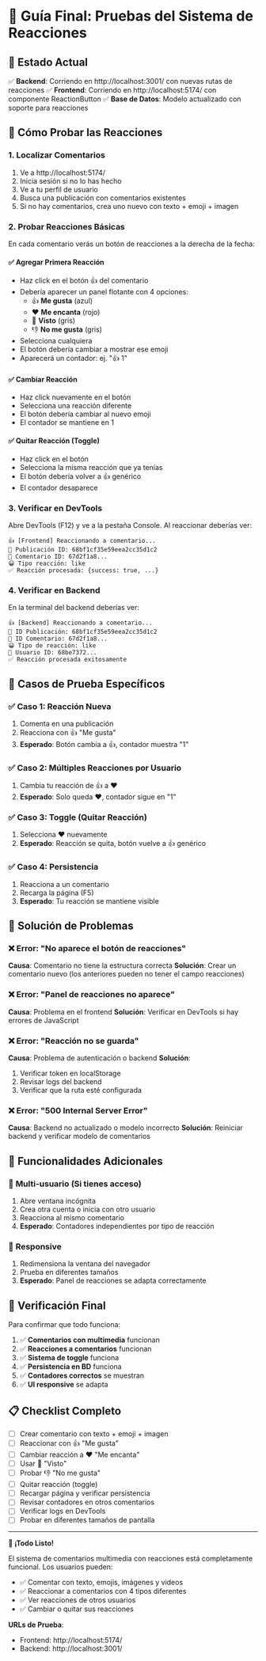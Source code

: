 # 🧪 Guía Final: Pruebas del Sistema de Reacciones

## 🎯 **Estado Actual**

✅ **Backend**: Corriendo en http://localhost:3001/ con nuevas rutas de reacciones
✅ **Frontend**: Corriendo en http://localhost:5174/ con componente ReactionButton
✅ **Base de Datos**: Modelo actualizado con soporte para reacciones

## 🚀 **Cómo Probar las Reacciones**

### 1. **Localizar Comentarios**

1. Ve a http://localhost:5174/
2. Inicia sesión si no lo has hecho
3. Ve a tu perfil de usuario
4. Busca una publicación con comentarios existentes
5. Si no hay comentarios, crea uno nuevo con texto + emoji + imagen

### 2. **Probar Reacciones Básicas**

En cada comentario verás un botón de reacciones a la derecha de la fecha:

#### ✅ **Agregar Primera Reacción**

- Haz click en el botón 👍 del comentario
- Debería aparecer un panel flotante con 4 opciones:
  - 👍 **Me gusta** (azul)
  - ❤️ **Me encanta** (rojo)
  - 👀 **Visto** (gris)
  - 👎 **No me gusta** (gris)
- Selecciona cualquiera
- El botón debería cambiar a mostrar ese emoji
- Aparecerá un contador: ej. "👍 1"

#### ✅ **Cambiar Reacción**

- Haz click nuevamente en el botón
- Selecciona una reacción diferente
- El botón debería cambiar al nuevo emoji
- El contador se mantiene en 1

#### ✅ **Quitar Reacción (Toggle)**

- Haz click en el botón
- Selecciona la misma reacción que ya tenías
- El botón debería volver a 👍 genérico
- El contador desaparece

### 3. **Verificar en DevTools**

Abre DevTools (F12) y ve a la pestaña Console. Al reaccionar deberías ver:

```
👍 [Frontend] Reaccionando a comentario...
📝 Publicación ID: 68bf1cf35e59eea2cc35d1c2
💬 Comentario ID: 67d2f1a8...
😀 Tipo reacción: like
✅ Reacción procesada: {success: true, ...}
```

### 4. **Verificar en Backend**

En la terminal del backend deberías ver:

```
👍 [Backend] Reaccionando a comentario...
📝 ID Publicación: 68bf1cf35e59eea2cc35d1c2
💬 ID Comentario: 67d2f1a8...
😀 Tipo de reacción: like
👤 Usuario ID: 68be7372...
✅ Reacción procesada exitosamente
```

## 🧪 **Casos de Prueba Específicos**

### ✅ **Caso 1: Reacción Nueva**

1. Comenta en una publicación
2. Reacciona con 👍 "Me gusta"
3. **Esperado**: Botón cambia a 👍, contador muestra "1"

### ✅ **Caso 2: Múltiples Reacciones por Usuario**

1. Cambia tu reacción de 👍 a ❤️
2. **Esperado**: Solo queda ❤️, contador sigue en "1"

### ✅ **Caso 3: Toggle (Quitar Reacción)**

1. Selecciona ❤️ nuevamente
2. **Esperado**: Reacción se quita, botón vuelve a 👍 genérico

### ✅ **Caso 4: Persistencia**

1. Reacciona a un comentario
2. Recarga la página (F5)
3. **Esperado**: Tu reacción se mantiene visible

## 🐛 **Solución de Problemas**

### ❌ **Error: "No aparece el botón de reacciones"**

**Causa**: Comentario no tiene la estructura correcta
**Solución**: Crear un comentario nuevo (los anteriores pueden no tener el campo reacciones)

### ❌ **Error: "Panel de reacciones no aparece"**

**Causa**: Problema en el frontend
**Solución**: Verificar en DevTools si hay errores de JavaScript

### ❌ **Error: "Reacción no se guarda"**

**Causa**: Problema de autenticación o backend
**Solución**:

1. Verificar token en localStorage
2. Revisar logs del backend
3. Verificar que la ruta esté configurada

### ❌ **Error: "500 Internal Server Error"**

**Causa**: Backend no actualizado o modelo incorrecto
**Solución**: Reiniciar backend y verificar modelo de comentarios

## 🎪 **Funcionalidades Adicionales**

### 🔄 **Multi-usuario (Si tienes acceso)**

1. Abre ventana incógnita
2. Crea otra cuenta o inicia con otro usuario
3. Reacciona al mismo comentario
4. **Esperado**: Contadores independientes por tipo de reacción

### 📱 **Responsive**

1. Redimensiona la ventana del navegador
2. Prueba en diferentes tamaños
3. **Esperado**: Panel de reacciones se adapta correctamente

## 🎯 **Verificación Final**

Para confirmar que todo funciona:

1. ✅ **Comentarios con multimedia** funcionan
2. ✅ **Reacciones a comentarios** funcionan
3. ✅ **Sistema de toggle** funciona
4. ✅ **Persistencia en BD** funciona
5. ✅ **Contadores correctos** se muestran
6. ✅ **UI responsive** se adapta

## 📋 **Checklist Completo**

- [ ] Crear comentario con texto + emoji + imagen
- [ ] Reaccionar con 👍 "Me gusta"
- [ ] Cambiar reacción a ❤️ "Me encanta"
- [ ] Usar 👀 "Visto"
- [ ] Probar 👎 "No me gusta"
- [ ] Quitar reacción (toggle)
- [ ] Recargar página y verificar persistencia
- [ ] Revisar contadores en otros comentarios
- [ ] Verificar logs en DevTools
- [ ] Probar en diferentes tamaños de pantalla

---

**🎉 ¡Todo Listo!**

El sistema de comentarios multimedia con reacciones está completamente funcional. Los usuarios pueden:

- ✅ Comentar con texto, emojis, imágenes y videos
- ✅ Reaccionar a comentarios con 4 tipos diferentes
- ✅ Ver reacciones de otros usuarios
- ✅ Cambiar o quitar sus reacciones

**URLs de Prueba**:

- Frontend: http://localhost:5174/
- Backend: http://localhost:3001/
